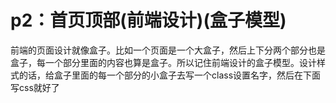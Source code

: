# p2：首页顶部(前端设计)(盒子模型)

前端的页面设计就像盒子。比如一个页面是一个大盒子，然后上下分两个部分也是盒子，每一个部分里面的内容也算是盒子。所以记住前端设计的盒子模型。设计样式的话，给盒子里面的每一个部分的小盒子去写一个class设置名字，然后在下面写css就好了